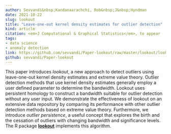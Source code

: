 ```yaml
---
author: Sevvandi&nbsp;Kandanaarachchi, Rob&nbsp;J&nbsp;Hyndman
date: 2021-10-22
slug: lookout
title: "Leave-one-out kernel density estimates for outlier detection"
kind: article
citation: <em>J Computational & Graphical Statistics</em>, to appear
tags:
- data science
- anomaly detection
link: https://github.com/sevvandi/Paper-lookout/raw/master/lookout/lookout_wp.pdf
github: sevvandi/Paper-lookout
---
```


This paper introduces *lookout*, a new approach to detect outliers using leave-one-out kernel density estimates and extreme value theory. Outlier detection methods that use kernel density estimates generally employ a user defined parameter to determine the bandwidth. Lookout uses persistent homology to construct a bandwidth suitable for outlier detection without any user input. We demonstrate the effectiveness of lookout on an extensive data repository by comparing its performance with other outlier detection methods based on extreme value theory. Furthermore, we introduce *outlier persistence*, a useful concept that explores the birth and the cessation of outliers with changing bandwidth and significance levels. The R package [**lookout**](https://github.com/Sevvandi/lookout) implements this algorithm.
